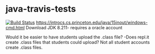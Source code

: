# java-travis-tests
[![Build Status](https://travis-ci.com/mrsimonsen/java-travis-tests.svg?branch=master)](https://travis-ci.com/mrsimonsen/java-travis-tests)
https://introcs.cs.princeton.edu/java/15inout/windows-cmd.html
Download JDK 8.211- requires a oracle account

Would it be easier to have students upload the .class file?
-Does repl.it create .class files that students could upload? Not all student accounts create .class files.
